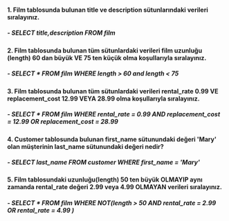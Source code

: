 #### 1. Film tablosunda bulunan title ve description sütunlarındaki verileri sıralayınız.
 ##### - SELECT title,description FROM film

#### 2. Film tablosunda bulunan tüm sütunlardaki verileri film uzunluğu (length) 60 dan büyük VE 75 ten küçük olma koşullarıyla sıralayınız.
 #####  - SELECT * FROM film WHERE length > 60 and length < 75  
 
#### 3. Film tablosunda bulunan tüm sütunlardaki verileri rental_rate 0.99 VE replacement_cost 12.99 VEYA 28.99 olma koşullarıyla sıralayınız.
 #####  - SELECT * FROM film WHERE rental_rate = 0.99 AND replacement_cost = 12.99 OR replacement_cost = 28.99 
 
#### 4. Customer tablosunda bulunan first_name sütunundaki değeri 'Mary' olan müşterinin last_name sütunundaki değeri nedir?
 #####  - SELECT last_name FROM customer WHERE first_name = 'Mary'
 
#### 5. Film tablosundaki uzunluğu(length) 50 ten büyük OLMAYIP aynı zamanda rental_rate değeri 2.99 veya 4.99 OLMAYAN verileri sıralayınız.
 #####  - SELECT * FROM film WHERE NOT(length > 50 AND rental_rate = 2.99 OR rental_rate = 4.99 )
